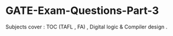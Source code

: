 # GATE-Exam-Questions-Part-3
Subjects cover : TOC (TAFL , FA) , Digital logic &amp; Compiler design .
